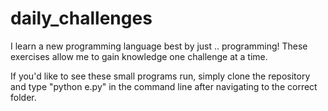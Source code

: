 daily_challenges
================

I learn a new programming language best by just .. programming!  These exercises allow me to gain knowledge one challenge at a time.

If you'd like to see these small programs run, simply clone the repository and type "python e.py" in the command line after navigating to the correct folder.
